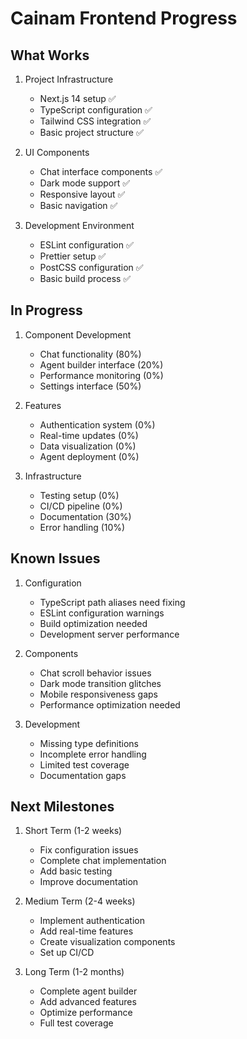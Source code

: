 # Cainam Frontend Progress

## What Works
1. Project Infrastructure
   - Next.js 14 setup ✅
   - TypeScript configuration ✅
   - Tailwind CSS integration ✅
   - Basic project structure ✅

2. UI Components
   - Chat interface components ✅
   - Dark mode support ✅
   - Responsive layout ✅
   - Basic navigation ✅

3. Development Environment
   - ESLint configuration ✅
   - Prettier setup ✅
   - PostCSS configuration ✅
   - Basic build process ✅

## In Progress
1. Component Development
   - Chat functionality (80%)
   - Agent builder interface (20%)
   - Performance monitoring (0%)
   - Settings interface (50%)

2. Features
   - Authentication system (0%)
   - Real-time updates (0%)
   - Data visualization (0%)
   - Agent deployment (0%)

3. Infrastructure
   - Testing setup (0%)
   - CI/CD pipeline (0%)
   - Documentation (30%)
   - Error handling (10%)

## Known Issues
1. Configuration
   - TypeScript path aliases need fixing
   - ESLint configuration warnings
   - Build optimization needed
   - Development server performance

2. Components
   - Chat scroll behavior issues
   - Dark mode transition glitches
   - Mobile responsiveness gaps
   - Performance optimization needed

3. Development
   - Missing type definitions
   - Incomplete error handling
   - Limited test coverage
   - Documentation gaps

## Next Milestones
1. Short Term (1-2 weeks)
   - Fix configuration issues
   - Complete chat implementation
   - Add basic testing
   - Improve documentation

2. Medium Term (2-4 weeks)
   - Implement authentication
   - Add real-time features
   - Create visualization components
   - Set up CI/CD

3. Long Term (1-2 months)
   - Complete agent builder
   - Add advanced features
   - Optimize performance
   - Full test coverage 